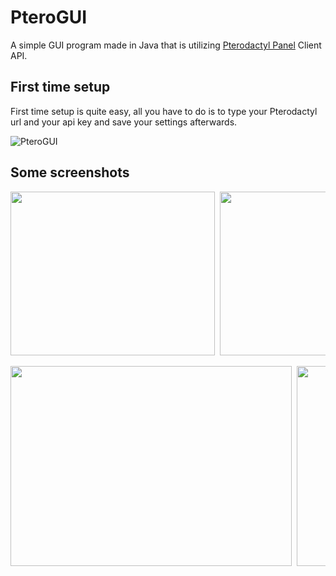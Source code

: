 # PteroGUI
A simple GUI program made in Java that is utilizing [Pterodactyl Panel](https://github.com/pterodactyl/panel) Client API.
## First time setup 
First time setup is quite easy, all you have to do is to type your Pterodactyl url and your api key and save your settings afterwards.

![PteroGUI](https://cdn.discordapp.com/attachments/976766831182368768/976766856197193778/unknown.png)
## Some screenshots 
<pre>
<img src = "https://cdn.discordapp.com/attachments/976766831182368768/1016472825923641517/unknown.png" width=327 height= 262></img> <img src = "https://cdn.discordapp.com/attachments/976766831182368768/1016049237932392588/unknown.png" width=327 height= 262></img> 
</pre>
<pre>
<img src = "https://cdn.discordapp.com/attachments/976766831182368768/1016049319419318324/unknown.png" width=450 height= 320></img> <img src = "https://cdn.discordapp.com/attachments/976766831182368768/1016049439418372266/unknown.png" width=410 height= 320></img> 
</pre>
